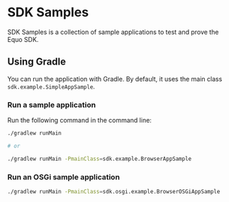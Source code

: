 # SDK Samples

SDK Samples is a collection of sample applications to test and prove the Equo SDK.

## Using Gradle

You can run the application with Gradle. By default, it uses the main class `sdk.example.SimpleAppSample`.

### Run a sample application

Run the following command in the command line:

```sh
./gradlew runMain

# or

./gradlew runMain -PmainClass=sdk.example.BrowserAppSample
```
### Run an OSGi sample application

```sh
./gradlew runMain -PmainClass=sdk.osgi.example.BrowserOSGiAppSample
```